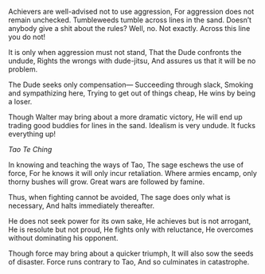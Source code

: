 Achievers are well-advised not to use aggression,
For aggression does not remain unchecked.
Tumbleweeds tumble across lines in the sand.
Doesn’t anybody give a shit about the rules?
Well, no. Not exactly.
Across this line you do not!

It is only when aggression must not stand,
That the Dude confronts the undude,
Rights the wrongs with dude-jitsu,
And assures us that it will be no problem.

The Dude seeks only compensation—
Succeeding through slack,
Smoking and sympathizing here,
Trying to get out of things cheap,
He wins by being a loser.

Though Walter may bring about a more dramatic victory,
He will end up trading good buddies for lines in the sand.
Idealism is very undude.
It fucks everything up!

*Tao Te Ching*

In knowing and teaching the ways of Tao,
The sage eschews the use of force,
For he knows it will only incur retaliation.
Where armies encamp, only thorny bushes will grow.
Great wars are followed by famine.

Thus, when fighting cannot be avoided,
The sage does only what is necessary,
And halts immediately thereafter.

He does not seek power for its own sake,
He achieves but is not arrogant,
He is resolute but not proud,
He fights only with reluctance,
He overcomes without dominating his opponent.

Though force may bring about a quicker triumph,
It will also sow the seeds of disaster.
Force runs contrary to Tao,
And so culminates in catastrophe.